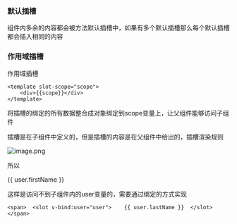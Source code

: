 ### 默认插槽

组件内多余的内容都会被方法默认插槽中，如果有多个默认插槽那么每个默认插槽都会插入相同的内容

### 作用域插槽

作用域插槽

```
<template slot-scope="scope">
	<div>{{scope}}</div>
</template>
```

将插槽的绑定的所有数据整合成对象绑定到scope变量上，让父组件能够访问子组件

插槽是在子组件中定义的，但是插槽的内容是在父组件中给出的，插槽渲染规则

![image.png](https://i.loli.net/2021/05/12/rdACZkenQuLMT9v.png)

所以

<current-user>  {{ user.firstName }} </current-user>

这样是访问不到子组件内的user变量的，需要通过绑定的方式实现

`<span>  <slot v-bind:user="user">    {{ user.lastName }}  </slot> </span>`

